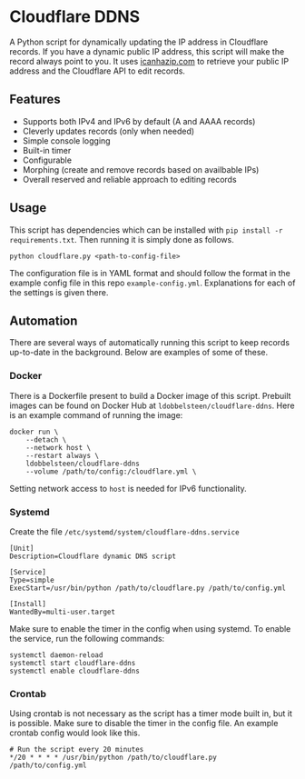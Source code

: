 # Cloudflare DDNS
A Python script for dynamically updating the IP address in Cloudflare records. If you have a dynamic public IP address, this script will make the record always point to you. It uses [icanhazip.com](https://github.com/major/icanhaz) to retrieve your public IP address and the Cloudflare API to edit records.

## Features
 - Supports both IPv4 and IPv6 by default (A and AAAA records)
 - Cleverly updates records (only when needed)
 - Simple console logging
 - Built-in timer
 - Configurable
 - Morphing (create and remove records based on availbable IPs)
 - Overall reserved and reliable approach to editing records

## Usage
This script has dependencies which can be installed with `pip install -r requirements.txt`. Then running it is simply done as follows.
```
python cloudflare.py <path-to-config-file>
```
The configuration file is in YAML format and should follow the format in the example config file in this repo `example-config.yml`. Explanations for each of the settings is given there.

## Automation
There are several ways of automatically running this script to keep records up-to-date in the background. Below are examples of some of these.

### Docker
There is a Dockerfile present to build a Docker image of this script. Prebuilt images can be found on Docker Hub at `ldobbelsteen/cloudflare-ddns`. Here is an example command of running the image:
```
docker run \
    --detach \
    --network host \
    --restart always \
    ldobbelsteen/cloudflare-ddns
    --volume /path/to/config:/cloudflare.yml \
```
Setting network access to `host` is needed for IPv6 functionality.

### Systemd
Create the file `/etc/systemd/system/cloudflare-ddns.service`
```
[Unit]
Description=Cloudflare dynamic DNS script

[Service]
Type=simple
ExecStart=/usr/bin/python /path/to/cloudflare.py /path/to/config.yml

[Install]
WantedBy=multi-user.target
```
Make sure to enable the timer in the config when using systemd. To enable the service, run the following commands:
```
systemctl daemon-reload
systemctl start cloudflare-ddns
systemctl enable cloudflare-ddns
```

### Crontab
Using crontab is not necessary as the script has a timer mode built in, but it is possible. Make sure to disable the timer in the config file. An example crontab config would look like this.
```
# Run the script every 20 minutes
*/20 * * * * /usr/bin/python /path/to/cloudflare.py /path/to/config.yml
```
